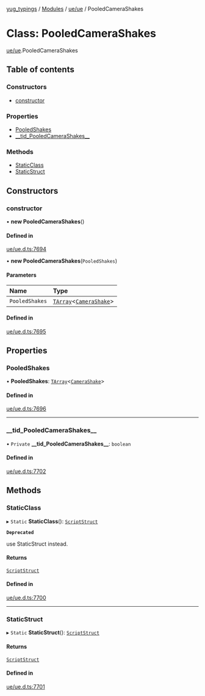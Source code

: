 [yug_typings](../README.md) / [Modules](../modules.md) / [ue/ue](../modules/ue_ue.md) / PooledCameraShakes

# Class: PooledCameraShakes

[ue/ue](../modules/ue_ue.md).PooledCameraShakes

## Table of contents

### Constructors

- [constructor](ue_ue.PooledCameraShakes.md#constructor)

### Properties

- [PooledShakes](ue_ue.PooledCameraShakes.md#pooledshakes)
- [\_\_tid\_PooledCameraShakes\_\_](ue_ue.PooledCameraShakes.md#__tid_pooledcamerashakes__)

### Methods

- [StaticClass](ue_ue.PooledCameraShakes.md#staticclass)
- [StaticStruct](ue_ue.PooledCameraShakes.md#staticstruct)

## Constructors

### constructor

• **new PooledCameraShakes**()

#### Defined in

[ue/ue.d.ts:7694](https://github.com/YugMetaverse/yug_typings/blob/b7d9b19/ue/ue.d.ts#L7694)

• **new PooledCameraShakes**(`PooledShakes`)

#### Parameters

| Name | Type |
| :------ | :------ |
| `PooledShakes` | [`TArray`](../interfaces/ue_puerts.TArray.md)<[`CameraShake`](ue_ue.CameraShake.md)\> |

#### Defined in

[ue/ue.d.ts:7695](https://github.com/YugMetaverse/yug_typings/blob/b7d9b19/ue/ue.d.ts#L7695)

## Properties

### PooledShakes

• **PooledShakes**: [`TArray`](../interfaces/ue_puerts.TArray.md)<[`CameraShake`](ue_ue.CameraShake.md)\>

#### Defined in

[ue/ue.d.ts:7696](https://github.com/YugMetaverse/yug_typings/blob/b7d9b19/ue/ue.d.ts#L7696)

___

### \_\_tid\_PooledCameraShakes\_\_

• `Private` **\_\_tid\_PooledCameraShakes\_\_**: `boolean`

#### Defined in

[ue/ue.d.ts:7702](https://github.com/YugMetaverse/yug_typings/blob/b7d9b19/ue/ue.d.ts#L7702)

## Methods

### StaticClass

▸ `Static` **StaticClass**(): [`ScriptStruct`](ue_ue.ScriptStruct.md)

**`Deprecated`**

use StaticStruct instead.

#### Returns

[`ScriptStruct`](ue_ue.ScriptStruct.md)

#### Defined in

[ue/ue.d.ts:7700](https://github.com/YugMetaverse/yug_typings/blob/b7d9b19/ue/ue.d.ts#L7700)

___

### StaticStruct

▸ `Static` **StaticStruct**(): [`ScriptStruct`](ue_ue.ScriptStruct.md)

#### Returns

[`ScriptStruct`](ue_ue.ScriptStruct.md)

#### Defined in

[ue/ue.d.ts:7701](https://github.com/YugMetaverse/yug_typings/blob/b7d9b19/ue/ue.d.ts#L7701)
